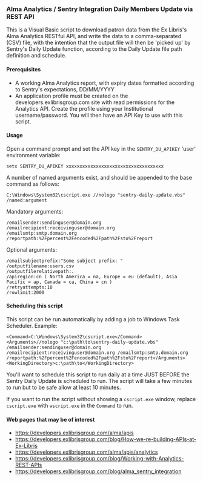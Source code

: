 ### 	Alma Analytics / Sentry Integration Daily Members Update via REST API

This is a Visual Basic script to download patron data from the Ex Libris's Alma Analytics RESTful API, and write the data to a comma-separated (CSV) file,	with the intention that the output file will then be 'picked up' by Sentry's Daily Update function, according to the Daily Update file path definition and schedule.

#### Prerequisites
- A working Alma Analytics report, with expiry dates formatted according to Sentry's expectations, DD/MM/YYYY
- An application profile must be created on the developers.exlibrisgroup.com site with read permissions for the Analytics API. Create the profile using your Institutional username/password. You will then have an API Key to use with this script.

#### Usage
Open a command prompt and set the API key in the `SENTRY_DU_APIKEY` 'user' environment variable:
```
setx SENTRY_DU_APIKEY xxxxxxxxxxxxxxxxxxxxxxxxxxxxxxxxxxxx
```
A number of named arguments exist, and should be appended to the base command as follows:
```
C:\Windows\System32\cscript.exe //nologo "sentry-daily-update.vbs" /named:argument
```
Mandatory arguments:
```
/emailsender:sendinguser@domain.org
/emailrecipient:receivinguser@domain.org
/emailsmtp:smtp.domain.org
/reportpath:%2Fpercent%2Fencoded%2Fpath%2Fsto%2Freport
```

Optional arguments:
```
/emailsubjectprefix:"Some subject prefix: "
/outputfilename:users.csv
/outputfilerelativepath:.
/apiregion:cn ( North America = na, Europe = eu (default), Asia Pacific = ap, Canada = ca, China = cn )
/retryattempts:10
/rowlimit:2000
```
#### Scheduling this script
This script can be run automatically by adding a job to Windows Task Scheduler. Example:
```
<Command>C:\Windows\System32\cscript.exe</Command>
<Arguments>//nologo "c:\path\to\sentry-daily-update.vbs" /emailsender:sendinguser@domain.org /emailrecipient:receivinguser@domain.org /emailsmtp:smtp.domain.org /reportpath:%2Fpercent%2Fencoded%2Fpath%2Fsto%2Freport</Arguments>
<WorkingDirectory>c:\path\to</WorkingDirectory>
```
You'll want to schedule this script to run daily at a time JUST BEFORE the Sentry Daily Update is scheduled to run. The script will take a few minutes to run but to be safe allow at least 10 minutes.

If you want to run the script without showing a `cscript.exe` window, replace `cscript.exe` with `wscript.exe` in the `Command` to run.

#### Web pages that may be of interest
- https://developers.exlibrisgroup.com/alma/apis
- https://developers.exlibrisgroup.com/blog/How-we-re-building-APIs-at-Ex-Libris
- https://developers.exlibrisgroup.com/alma/apis/analytics
- https://developers.exlibrisgroup.com/blog/Working-with-Analytics-REST-APIs
- https://developers.exlibrisgroup.com/blog/alma_sentry_integration
